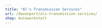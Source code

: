 ```yaml
---
title: "Al's Transmission Services"
url: /davenport/als-transmission-services/
shop: Autowerkstatt
---
```

